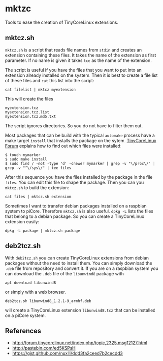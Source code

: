 mktzc
=====

Tools to ease the creation of TinyCoreLinux extensions.


mktcz.sh
--------

`mktcz.sh` is a script that reads file names from `stdin` 
and creates an extension containing these files.
It takes the name of the extension as first parameter.
If no name is given it takes `tce` as the name of the extension.

The script is useful if you have the files that you want to put into an extension already installed on the system.
Then it is best to create a file list of these files and `cat` this list into the script:

    cat filelist | mktcz myextension

This will create the files

    myextension.tcz
    myextension.tcz.list
    myextension.tcz.md5.txt

The script ignores directories.
So you do not have to filter them out.

Most packages that can be build with the typical `automake` process have a make target `install` 
that installs the package on the sytem.
[TinyCoreLinux Forum](http://forum.tinycorelinux.net/index.php?topic=20215.0)
explains how to find out which files were installed:

    $ touch mymarker
    $ sudo make install
    $ sudo find / -not -type 'd' -cnewer mymarker | grep -v "\/proc\/" | grep -v "^\/sys\/" | tee files

After this sequence you have the files installed by the package in the file `files`.
You can edit this file to shape the package.
Then you can you `mktcz.sh` to build the extension:

    cat files | mktcz.sh extension

Sometimes I want to transfer debian packages installed on a raspbian system to piCore.
Therefore `mktcz.sh` is also useful.
`dpkg -L` lists the files that belong to a debian package.
So you can create a TinyCoreLinux extension easily:

    dpkg -L package | mktcz.sh package


deb2tcz.sh
----------

With `deb2tcz.sh` you can create TinyCoreLinux extensions from debian packages without the need to install them.
You can simply download the `.deb` file from repository and convert it.
If you are on a raspbian system you can download the `.deb` file of the `libunwind8` package with

    apt download libunwind8

or simply with a web browser.

    deb2tcz.sh libunwind8_1.2.1-9_armhf.deb

will create a TinyCoreLinux extension `libunwind8.tcz` that can be installed on a piCore system.


References
----------

- http://forum.tinycorelinux.net/index.php/topic,2325.msg12127.html
- http://pastebin.com/ed5KSPsH
- https://gist.github.com/nuxlli/ddd3fa2ceed7b2cecdd3
